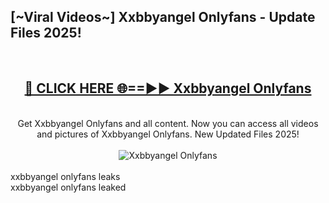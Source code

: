 <h2>[~Viral Videos~] Xxbbyangel Onlyfans - Update Files 2025!</h2>
<br>
<div align="center">
<h2><a href="https://betterlinks.top/A2PfLJ" rel="nofollow">🔴 CLICK HERE 🌐==►► Xxbbyangel Onlyfans</a></h2>
<br>
Get Xxbbyangel Onlyfans and all content. Now you can access all videos and pictures of Xxbbyangel Onlyfans. New Updated Files 2025!
<br>
<br>
<a href="https://betterlinks.top/A2PfLJ" rel="nofollow" data-target="animated-image.originalLink"><img src="https://i.ibb.co.com/WyWwxjT/player-gif2.gif" alt="Xxbbyangel Onlyfans" style="max-width: 100%; display: inline-block;" data-target="animated-image.originalImage"></a>
</div>
<br>
xxbbyangel onlyfans leaks<br>
xxbbyangel onlyfans leaked